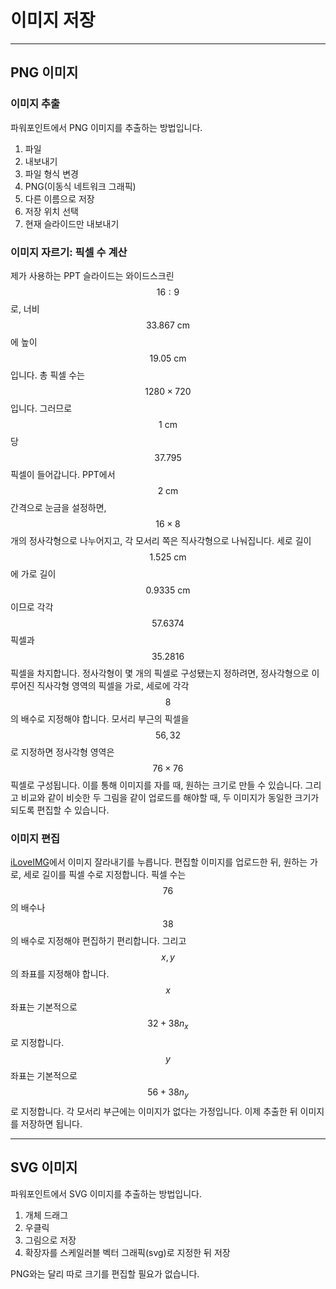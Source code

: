 이미지 저장
=

---

## PNG 이미지

### 이미지 추출

파워포인트에서 PNG 이미지를 추출하는 방법입니다.

1. 파일
2. 내보내기
3. 파일 형식 변경
4. PNG(이동식 네트워크 그래픽)
5. 다른 이름으로 저장
6. 저장 위치 선택
7. 현재 슬라이드만 내보내기

### 이미지 자르기: 픽셀 수 계산

제가 사용하는 PPT 슬라이드는 와이드스크린 $$16:9$$로, 너비 $$33.867\ \text{cm}$$에 높이 $$19.05\ \text{cm}$$입니다.
총 픽셀 수는 $$1280\times720$$입니다.
그러므로 $$1\ \text{cm}$$당 $$37.795$$ 픽셀이 들어갑니다.
PPT에서 $$2\ \text{cm}$$ 간격으로 눈금을 설정하면, $$16\times8$$개의 정사각형으로 나누어지고, 각 모서리 쪽은 직사각형으로 나눠집니다.
세로 길이 $$1.525\ \text{cm}$$에 가로 길이 $$0.9335\ \text{cm}$$이므로 각각 $$57.6374$$ 픽셀과 $$35.2816$$ 픽셀을 차지합니다.
정사각형이 몇 개의 픽셀로 구성됐는지 정하려면, 정사각형으로 이루어진 직사각형 영역의 픽셀을 가로, 세로에 각각 $$8$$의 배수로 지정해야 합니다.
모서리 부근의 픽셀을 $$56,32$$로 지정하면 정사각형 영역은 $$76\times76$$ 픽셀로 구성됩니다.
이를 통해 이미지를 자를 때, 원하는 크기로 만들 수 있습니다.
그리고 비교와 같이 비슷한 두 그림을 같이 업로드를 해야할 때, 두 이미지가 동일한 크기가 되도록 편집할 수 있습니다.

### 이미지 편집

[iLoveIMG](https://www.iloveimg.com/ko)에서 이미지 잘라내기를 누릅니다.
편집할 이미지를 업로드한 뒤, 원하는 가로, 세로 길이를 픽셀 수로 지정합니다.
픽셀 수는 $$76$$의 배수나 $$38$$의 배수로 지정해야 편집하기 편리합니다.
그리고 $$x,y$$의 좌표를 지정해야 합니다.
$$x$$좌표는 기본적으로 $$32+38n_x$$로 지정합니다.
$$y$$좌표는 기본적으로 $$56+38n_y$$로 지정합니다.
각 모서리 부근에는 이미지가 없다는 가정입니다.
이제 추출한 뒤 이미지를 저장하면 됩니다.

---

## SVG 이미지

파워포인트에서 SVG 이미지를 추출하는 방법입니다.

1. 개체 드래그
2. 우클릭
3. 그림으로 저장
4. 확장자를 스케일러블 벡터 그래픽(svg)로 지정한 뒤 저장

PNG와는 달리 따로 크기를 편집할 필요가 없습니다.
